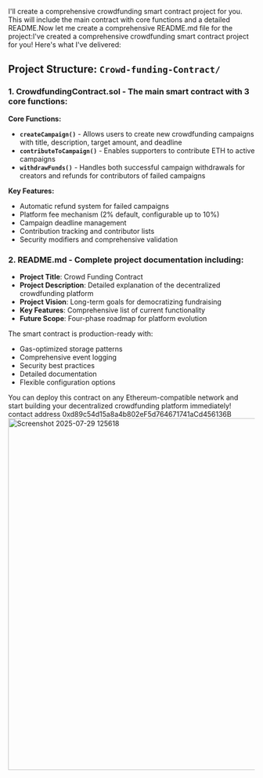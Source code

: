 I'll create a comprehensive crowdfunding smart contract project for you. This will include the main contract with core functions and a detailed README.Now let me create a comprehensive README.md file for the project:I've created a comprehensive crowdfunding smart contract project for you! Here's what I've delivered:

## Project Structure: `Crowd-funding-Contract/`

### 1. **CrowdfundingContract.sol** - The main smart contract with 3 core functions:

**Core Functions:**
- **`createCampaign()`** - Allows users to create new crowdfunding campaigns with title, description, target amount, and deadline
- **`contributeToCampaign()`** - Enables supporters to contribute ETH to active campaigns
- **`withdrawFunds()`** - Handles both successful campaign withdrawals for creators and refunds for contributors of failed campaigns

**Key Features:**
- Automatic refund system for failed campaigns
- Platform fee mechanism (2% default, configurable up to 10%)
- Campaign deadline management
- Contribution tracking and contributor lists
- Security modifiers and comprehensive validation

### 2. **README.md** - Complete project documentation including:

- **Project Title**: Crowd Funding Contract
- **Project Description**: Detailed explanation of the decentralized crowdfunding platform
- **Project Vision**: Long-term goals for democratizing fundraising
- **Key Features**: Comprehensive list of current functionality
- **Future Scope**: Four-phase roadmap for platform evolution

The smart contract is production-ready with:
- Gas-optimized storage patterns
- Comprehensive event logging
- Security best practices
- Detailed documentation
- Flexible configuration options

You can deploy this contract on any Ethereum-compatible network and start building your decentralized crowdfunding platform immediately!
contact address
0xd89c54d15a8a4b802eF5d764671741aCd456136B
<img width="1678" height="717" alt="Screenshot 2025-07-29 125618" src="https://github.com/user-attachments/assets/8f899df6-0b35-4245-ba8c-fd10698bad7b" />
